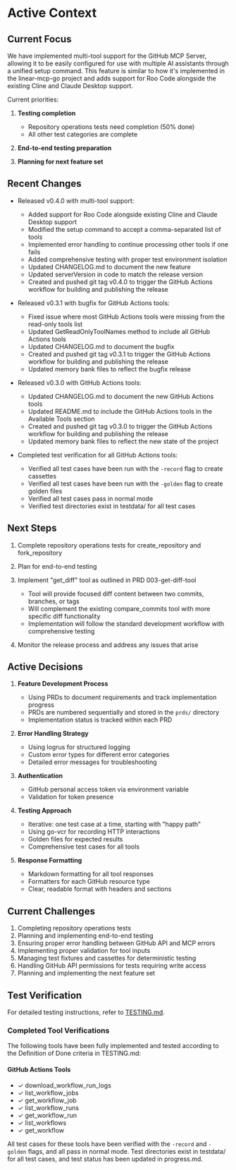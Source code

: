 # Active Context

## Current Focus

We have implemented multi-tool support for the GitHub MCP Server, allowing it to be easily configured for use with multiple AI assistants through a unified setup command. This feature is similar to how it's implemented in the linear-mcp-go project and adds support for Roo Code alongside the existing Cline and Claude Desktop support.

Current priorities:
1. **Testing completion**
   - Repository operations tests need completion (50% done)
   - All other test categories are complete

2. **End-to-end testing preparation**

3. **Planning for next feature set**

## Recent Changes

- Released v0.4.0 with multi-tool support:
  - Added support for Roo Code alongside existing Cline and Claude Desktop support
  - Modified the setup command to accept a comma-separated list of tools
  - Implemented error handling to continue processing other tools if one fails
  - Added comprehensive testing with proper test environment isolation
  - Updated CHANGELOG.md to document the new feature
  - Updated serverVersion in code to match the release version
  - Created and pushed git tag v0.4.0 to trigger the GitHub Actions workflow for building and publishing the release

- Released v0.3.1 with bugfix for GitHub Actions tools:
  - Fixed issue where most GitHub Actions tools were missing from the read-only tools list
  - Updated GetReadOnlyToolNames method to include all GitHub Actions tools
  - Updated CHANGELOG.md to document the bugfix
  - Created and pushed git tag v0.3.1 to trigger the GitHub Actions workflow for building and publishing the release
  - Updated memory bank files to reflect the bugfix release

- Released v0.3.0 with GitHub Actions tools:
  - Updated CHANGELOG.md to document the new GitHub Actions tools
  - Updated README.md to include the GitHub Actions tools in the Available Tools section
  - Created and pushed git tag v0.3.0 to trigger the GitHub Actions workflow for building and publishing the release
  - Updated memory bank files to reflect the new state of the project

- Completed test verification for all GitHub Actions tools:
  - Verified all test cases have been run with the `-record` flag to create cassettes
  - Verified all test cases have been run with the `-golden` flag to create golden files
  - Verified all test cases pass in normal mode
  - Verified test directories exist in testdata/ for all test cases

## Next Steps

1. Complete repository operations tests for create_repository and fork_repository

2. Plan for end-to-end testing

3. Implement "get_diff" tool as outlined in PRD 003-get-diff-tool
   - Tool will provide focused diff content between two commits, branches, or tags
   - Will complement the existing compare_commits tool with more specific diff functionality
   - Implementation will follow the standard development workflow with comprehensive testing

4. Monitor the release process and address any issues that arise

## Active Decisions

1. **Feature Development Process**
   - Using PRDs to document requirements and track implementation progress
   - PRDs are numbered sequentially and stored in the `prds/` directory
   - Implementation status is tracked within each PRD

2. **Error Handling Strategy**
   - Using logrus for structured logging
   - Custom error types for different error categories
   - Detailed error messages for troubleshooting

3. **Authentication**
   - GitHub personal access token via environment variable
   - Validation for token presence

4. **Testing Approach**
   - Iterative: one test case at a time, starting with "happy path"
   - Using go-vcr for recording HTTP interactions
   - Golden files for expected results
   - Comprehensive test cases for all tools

5. **Response Formatting**
   - Markdown formatting for all tool responses
   - Formatters for each GitHub resource type
   - Clear, readable format with headers and sections

## Current Challenges

1. Completing repository operations tests
2. Planning and implementing end-to-end testing
3. Ensuring proper error handling between GitHub API and MCP errors
4. Implementing proper validation for tool inputs
5. Managing test fixtures and cassettes for deterministic testing
6. Handling GitHub API permissions for tests requiring write access
7. Planning and implementing the next feature set

## Test Verification

For detailed testing instructions, refer to [TESTING.md](TESTING.md).

### Completed Tool Verifications

The following tools have been fully implemented and tested according to the Definition of Done criteria in TESTING.md:

#### GitHub Actions Tools
- ✓ download_workflow_run_logs
- ✓ list_workflow_jobs
- ✓ get_workflow_job
- ✓ list_workflow_runs
- ✓ get_workflow_run
- ✓ list_workflows
- ✓ get_workflow

All test cases for these tools have been verified with the `-record` and `-golden` flags, and all pass in normal mode. Test directories exist in testdata/ for all test cases, and test status has been updated in progress.md.
